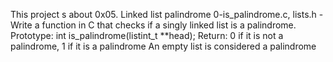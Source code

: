 This project s about 0x05. Linked list palindrome
0-is_palindrome.c, lists.h - Write a function in C that checks if a singly linked list is a palindrome.
Prototype: int is_palindrome(listint_t **head);
Return: 0 if it is not a palindrome, 1 if it is a palindrome
An empty list is considered a palindrome
